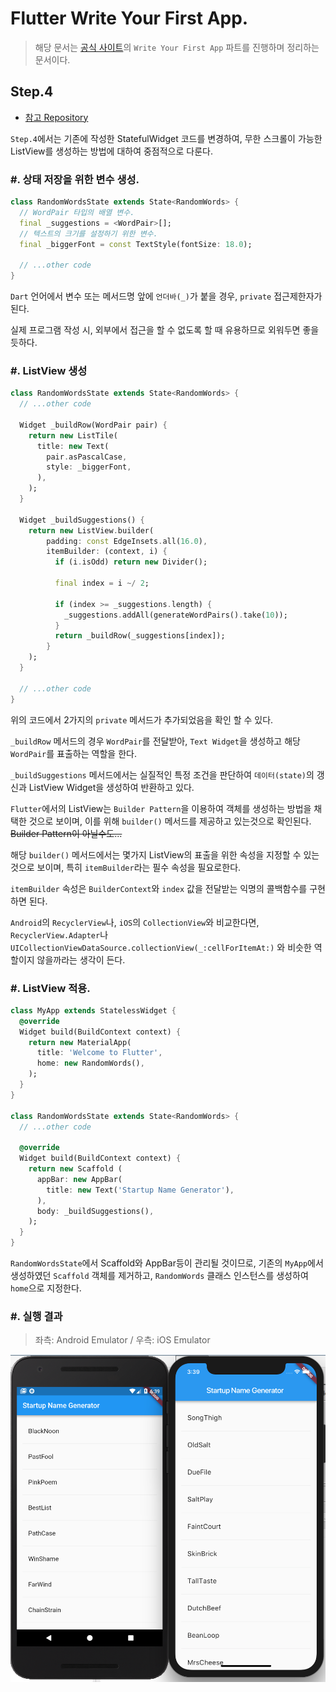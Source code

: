 # Flutter Write Your First App.
> 해당 문서는 [공식 사이트][official-docs]의 `Write Your First App` 파트를 진행하며 정리하는 문서이다.

## Step.4
* [참고 Repository][tutorial-repository]

`Step.4`에서는 기존에 작성한 StatefulWidget 코드를 변경하여, 무한 스크롤이 가능한 ListView를 생성하는 방법에 대하여 중점적으로 다룬다.

### \#. 상태 저장을 위한 변수 생성.

``` dart
class RandomWordsState extends State<RandomWords> {
  // WordPair 타입의 배열 변수.
  final _suggestions = <WordPair>[];
  // 텍스트의 크기를 설정하기 위한 변수.
  final _biggerFont = const TextStyle(fontSize: 18.0);

  // ...other code
}
```

`Dart` 언어에서 변수 또는 메서드명 앞에 `언더바(_)`가 붙을 경우,
`private` 접근제한자가 된다.

실제 프로그램 작성 시, 외부에서 접근을 할 수 없도록 할 때 유용하므로 외워두면 좋을 듯하다.

### \#. ListView 생성

``` dart
class RandomWordsState extends State<RandomWords> {
  // ...other code

  Widget _buildRow(WordPair pair) {
    return new ListTile(
      title: new Text(
        pair.asPascalCase,
        style: _biggerFont,
      ),
    );
  }

  Widget _buildSuggestions() {
    return new ListView.builder(
        padding: const EdgeInsets.all(16.0),
        itemBuilder: (context, i) {
          if (i.isOdd) return new Divider();

          final index = i ~/ 2;

          if (index >= _suggestions.length) {
            _suggestions.addAll(generateWordPairs().take(10));
          }
          return _buildRow(_suggestions[index]);
        }
    );
  }

  // ...other code
}
```

위의 코드에서 2가지의 `private` 메서드가 추가되었음을 확인 할 수 있다.

`_buildRow` 메서드의 경우 `WordPair`를 전달받아, `Text Widget`을 생성하고 해당 `WordPair`를 표출하는 역할을 한다.

`_buildSuggestions` 메서드에서는 실질적인 특정 조건을 판단하여 `데이터(state)`의 갱신과 ListView Widget을 생성하여 반환하고 있다.

`Flutter`에서의 ListView는 `Builder Pattern`을 이용하여 객체를 생성하는 방법을 채택한 것으로 보이며, 이를 위해 `builder()` 메서드를 제공하고 있는것으로 확인된다. ~~Builder Pattern이 아닐수도...~~

해당 `builder()` 메서드에서는 몇가지 ListView의 표출을 위한 속성을 지정할 수 있는 것으로 보이며, 특히 `itemBuilder`라는 필수 속성을 필요로한다.

`itemBuilder` 속성은 `BuilderContext`와 `index` 값을 전달받는 익명의 콜백함수를 구현하면 된다.

`Android`의 `RecyclerView`나, `iOS`의 `CollectionView`와 비교한다면, 
`RecyclerView.Adapter`나 `UICollectionViewDataSource.collectionView(_:cellForItemAt:)` 와 비슷한 역할이지 않을까라는 생각이 든다.

### \#. ListView 적용.

``` dart
class MyApp extends StatelessWidget {
  @override
  Widget build(BuildContext context) {
    return new MaterialApp(
      title: 'Welcome to Flutter',
      home: new RandomWords(),
    );
  }
}

class RandomWordsState extends State<RandomWords> {
  // ...other code

  @override
  Widget build(BuildContext context) {
    return new Scaffold (
      appBar: new AppBar(
        title: new Text('Startup Name Generator'),
      ),
      body: _buildSuggestions(),
    );
  }
}
```
`RandomWordsState`에서 Scaffold와 AppBar등이 관리될 것이므로, 기존의 `MyApp`에서 생성하였던 `Scaffold` 객체를 제거하고, `RandomWords` 클래스 인스턴스를 생성하여 `home`으로 지정한다.

### \#. 실행 결과
> 좌측: Android Emulator / 우측: iOS Emulator

![Hello World][result-image]


[official-docs]: https://flutter.io/get-started/codelab/
[prev-post]: https://github.com/dev-juyoung/til/blob/master/flutter/write-your-first-app-step3.md
[tutorial-repository]: https://github.com/dev-juyoung/flutter-tutorials/tree/step-4

[result-image]: https://github.com/dev-juyoung/til-resources/blob/master/write-your-first-app/step-4-listview.png